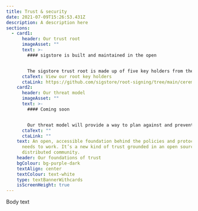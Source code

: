 ```yaml
---
title: Trust & security
date: 2021-07-09T15:26:53.431Z
description: A description here
sections:
  - card1:
      header: Our trust root
      imageAsset: ""
      text: >-
        #### sigstore is built and maintained in the open


        The sigstore trust root is made up of five key holders from the community, responsible for any changes to policy and rotated as we grow in the future.
      ctaText: View our root key holders
      ctaLink: https://github.com/sigstore/root-signing/tree/main/ceremony
    card2:
      header: Our threat model
      imageAsset: ""
      text: >-
        #### Coming soon


        Our threat model will provide a way to plan against and prevent known threats to sigstore's infrastructure.
      ctaText: ""
      ctaLink: ""
    text: An open, accessible foundation behind the policies and protocols sigstore
      needs to work. It’s a new kind of trust grounded in an open source,
      distributed community.
    header: Our foundations of trust
    bgColour: bg-purple-dark
    textAlign: center
    textColour: text-white
    type: textBannerWithcards
    isScreenHeight: true
---
```


Body text
